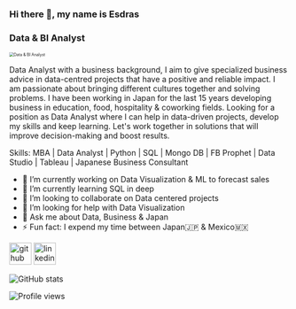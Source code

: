 ### Hi there 👋, my name is Esdras
### Data & BI Analyst 
<img src="https://carleton.ca/datapower/wp-content/uploads/BannereDark.png" alt="Data &amp; BI Analyst " style="zoom:50%;" />

Data Analyst with a business background, I aim to give specialized business advice in data-centred projects that have a positive and reliable impact. I am passionate about bringing different cultures together and solving problems. I have been working in Japan for the last 15 years developing business in education, food, hospitality & coworking fields. Looking for a position as Data Analyst where I can help in data-driven projects, develop my skills and keep learning. Let's work together in solutions that will improve decision-making and boost results.

Skills: MBA | Data Analyst | Python | SQL | Mongo DB | FB Prophet | Data Studio | Tableau | Japanese Business Consultant

- 🔭 I’m currently working on Data Visualization & ML  to forecast sales 
- 🌱 I’m currently learning SQL in deep 
- 👯 I’m looking to collaborate on Data centered projects 
- 🤔 I’m looking for help with Data Visualization 
- 💬 Ask me about Data, Business & Japan 
- ⚡ Fun fact: I expend my time between Japan🇯🇵  & Mexico🇲🇽 


[<img src='https://cdn.jsdelivr.net/npm/simple-icons@3.0.1/icons/github.svg' alt='github' height='40'>](https://github.com/EsdrasGrau)  [<img src='https://cdn.jsdelivr.net/npm/simple-icons@3.0.1/icons/linkedin.svg' alt='linkedin' height='40'>](https://www.linkedin.com/in/esdras-campos//)  

![GitHub stats](https://github-readme-stats.vercel.app/api?username=EsdrasGrau&show_icons=true)  

![Profile views](https://gpvc.arturio.dev/EsdrasGrau)  